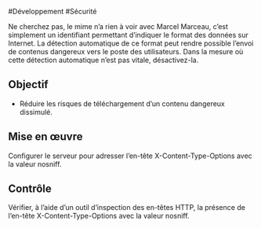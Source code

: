 
#Développement #Sécurité

Ne cherchez pas, le mime n’a rien à voir avec Marcel Marceau, c’est simplement un identifiant permettant d’indiquer le format des données sur Internet. La détection automatique de ce format peut rendre possible l’envoi de contenus dangereux vers le poste des utilisateurs. Dans la mesure où cette détection automatique n’est pas vitale, désactivez-la.

Objectif
--------

*   Réduire les risques de téléchargement d’un contenu dangereux dissimulé.

Mise en œuvre
-------------

Configurer le serveur pour adresser l’en-tête X-Content-Type-Options avec la valeur nosniff.

Contrôle
--------

Vérifier, à l’aide d’un outil d’inspection des en-têtes HTTP, la présence de l’en-tête X-Content-Type-Options avec la valeur nosniff.
